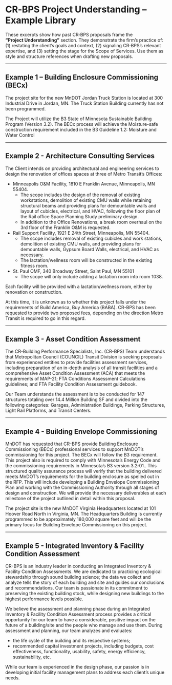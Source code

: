 # CR‑BPS Project Understanding – Example Library

These excerpts show how past CR‑BPS proposals frame the **“Project Understanding”** section. They demonstrate the firm’s practice of: (1) restating the client’s goals and context, (2) signaling CR‑BPS’s relevant expertise, and (3) setting the stage for the Scope of Services. Use them as style and structure references when drafting new proposals.

---

## Example 1 – Building Enclosure Commissioning (BECx)

The project site for the new MnDOT Jordan Truck Station is located at 300 Industrial Drive in Jordan, MN. The Truck Station Building currently has not been programmed.

The Project will utilize the B3 State of Minnesota Sustainable Building Program (Version 3.2). The BECx process will achieve the Moisture-safe construction requirement included in the B3 Guideline 1.2: Moisture and Water Control

---

## Example 2 - Architecture Consulting Services

The Client intends on providing architectural and engineering services to design the renovation of offices spaces at three of Metro Transit’s Offices:

-   Minneapolis O&M Facility, 1810 E Franklin Avenue, Minneapolis, MN 55404.
    -   The scope includes the design of the removal of existing workstations, demolition of existing CMU walls while retaining structural beams and providing plans for demountable walls and layout of cubicles, electrical, and HVAC, following the floor plan of the Rail office Space Planning Study preliminary design.
    -   In addition to the Office Renovations, a break room overhaul on the 3rd floor of the Franklin O&M is requested.
-   Rail Support Facility, 1921 E 24th Street, Minneapolis, MN 55404.
    -   The scope includes removal of existing cubicles and work stations, demolition of existing CMU walls, and providing plans for demountable walls, Gypsum Board Walls, electrical, and HVAC as necessary.
    -   The lactation/wellness room will be constructed in the existing fitness room.
-   St. Paul OMF, 340 Broadway Street, Saint Paul, MN 55101
    -   The scope will only include adding a lactation room into room 1038.

Each facility will be provided with a lactation/wellness room, either by renovation or construction.

At this time, it is unknown as to whether this project falls under the requirements of Build America, Buy America (BABA). CR-BPS has been requested to provide two proposed fees, depending on the direction Metro Transit is required to go in this regard.

---

## Example 3 - Asset Condition Assessment

The CR-Building Performance Specialists, Inc. (CR-BPS) Team understands that Metropolitan Council (COUNCIL) Transit Division is seeking proposals from experienced entities to provide facilities assessment services, including preparation of an in-depth analysis of all transit facilities and a comprehensive Asset Condition Assessment (ACA) that meets the requirements of MAP-21; FTA Conditions Assessment Calculations guidelines; and FTA Facility Condition Assessment guidebook.

Our Team understands the assessment is to be conducted for 147 structures totaling over 14.4 Million Building SF and divided into the following categories: Garages, Administration Buildings, Parking Structures, Light Rail Platforms, and Transit Centers.

---

## Example 4 - Building Envelope Commissioning

MnDOT has requested that CR-BPS provide Building Enclosure Commissioning (BECx) professional services to support MnDOT’s commissioning for this project. The BECx will follow the B3 requirement. This project also is required to comply with Minnesota’s Energy Code and the commissioning requirements in Minnesota’s B3 version 3.2r01.. This structured quality assurance process will verify that the building delivered meets MnDOT’s requirements for the building enclosure as spelled out in the RFP. This will include developing a Building Envelope Commissioning Plan and working with the Commissioning Authority through all stages of design and construction. We will provide the necessary deliverables at each milestone of the project outlined in detail within this proposal.

The project site is the new MnDOT Virginia Headquarters located at 101 Hoover Road North in Virginia, MN. The Headquarters Building is currently programmed to be approximately 180,000 square feet and will be the primary focus for Building Envelope Commissioning on this project.

---

## Example 5 - Integrated Inventory & Facility Condition Assessment

CR-BPS is an industry leader in conducting an Integrated Inventory & Facility Condition Assessments. We are dedicated to practicing ecological stewardship through sound building science; the data we collect and analyze tells the story of each building and site and guides our conclusions and recommendations. Our team is passionate in its commitment to preserving the existing building stock, while designing new buildings to the highest performance levels possible.

We believe the assessment and planning phase during an Integrated Inventory & Facility Condition Assessment process provides a critical opportunity for our team to have a considerable, positive impact on the future of a building/site and the people who manage and use them. During assessment and planning, our team analyzes and evaluates:

-   the life cycle of the building and its respective systems;
-   recommended capital investment projects, including budgets, cost effectiveness, functionality, usability, safety, energy efficiency, sustainability, etc.

While our team is experienced in the design phase, our passion is in developing initial facility management plans to address each client’s unique needs.
